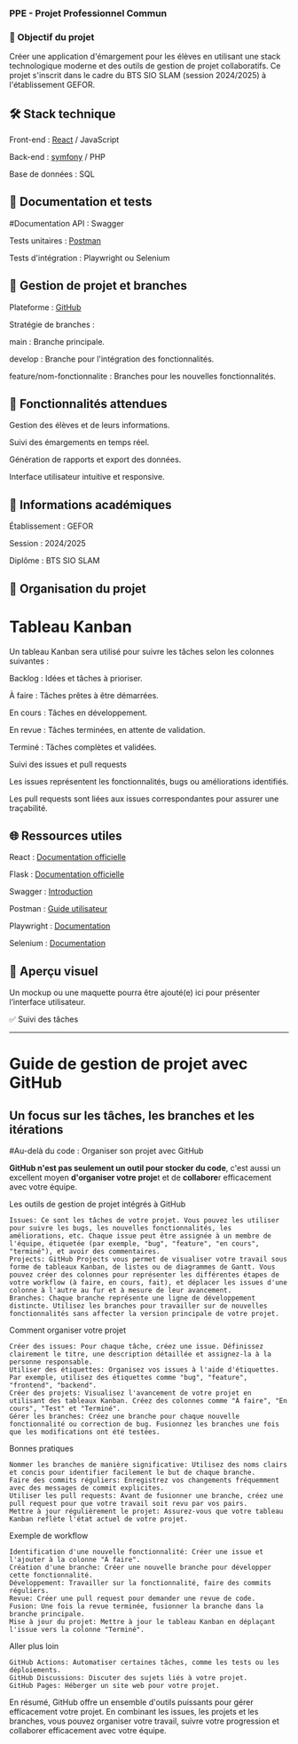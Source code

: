 
### **PPE - Projet Professionnel Commun**

### 🎯 Objectif du projet

Créer une application d'émargement pour les élèves en utilisant une stack technologique moderne et des outils de gestion de projet collaboratifs. Ce projet s'inscrit dans le cadre du BTS SIO SLAM (session 2024/2025) à l'établissement GEFOR.

## 🛠️ Stack technique

Front-end : [React](https://reactjs.org/) / JavaScript

Back-end : [symfony](https://symfony.com/) / PHP

Base de données : SQL

## 🔧 Documentation et tests

#Documentation API : Swagger

Tests unitaires : [Postman](https://www.postman.com/)

Tests d'intégration : Playwright ou Selenium

## 🔀 Gestion de projet et branches

Plateforme : [GitHub](https://github.com/)

Stratégie de branches :

main : Branche principale.

develop : Branche pour l'intégration des fonctionnalités.

feature/nom-fonctionnalite : Branches pour les nouvelles fonctionnalités.

## 🚀 Fonctionnalités attendues

Gestion des élèves et de leurs informations.

Suivi des émargements en temps réel.

Génération de rapports et export des données.

Interface utilisateur intuitive et responsive.

## 📅 Informations académiques

Établissement : GEFOR

Session : 2024/2025

Diplôme : BTS SIO SLAM

## 📂 Organisation du projet

# Tableau Kanban

Un tableau Kanban sera utilisé pour suivre les tâches selon les colonnes suivantes :

Backlog : Idées et tâches à prioriser.

À faire : Tâches prêtes à être démarrées.

En cours : Tâches en développement.

En revue : Tâches terminées, en attente de validation.

Terminé : Tâches complètes et validées.

Suivi des issues et pull requests

Les issues représentent les fonctionnalités, bugs ou améliorations identifiés.

Les pull requests sont liées aux issues correspondantes pour assurer une traçabilité.

## 🌐 Ressources utiles

React : [Documentation officielle](https://reactjs.org/docs/getting-started.html)

Flask : [Documentation officielle](https://flask.palletsprojects.com/)

Swagger : [Introduction](https://swagger.io/)

Postman : [Guide utilisateur](https://learning.postman.com/)

Playwright : [Documentation](https://playwright.dev/)

Selenium : [Documentation](https://www.selenium.dev/)

## 🎨 Aperçu visuel

Un mockup ou une maquette pourra être ajouté(e) ici pour présenter l’interface utilisateur.

✅ Suivi des tâches

<hr>

# Guide de gestion de projet avec GitHub 
## Un focus sur les tâches, les branches et les itérations

#Au-delà du code : Organiser son projet avec GitHub

**GitHub n'est pas seulement un outil pour stocker du code**, c'est aussi un excellent moyen **d'organiser votre proje**t et de **collabore**r efficacement avec votre équipe.

Les outils de gestion de projet intégrés à GitHub

    Issues: Ce sont les tâches de votre projet. Vous pouvez les utiliser pour suivre les bugs, les nouvelles fonctionnalités, les améliorations, etc. Chaque issue peut être assignée à un membre de l'équipe, étiquetée (par exemple, "bug", "feature", "en cours", "terminé"), et avoir des commentaires.
    Projects: GitHub Projects vous permet de visualiser votre travail sous forme de tableaux Kanban, de listes ou de diagrammes de Gantt. Vous pouvez créer des colonnes pour représenter les différentes étapes de votre workflow (à faire, en cours, fait), et déplacer les issues d'une colonne à l'autre au fur et à mesure de leur avancement.
    Branches: Chaque branche représente une ligne de développement distincte. Utilisez les branches pour travailler sur de nouvelles fonctionnalités sans affecter la version principale de votre projet.

Comment organiser votre projet

    Créer des issues: Pour chaque tâche, créez une issue. Définissez clairement le titre, une description détaillée et assignez-la à la personne responsable.
    Utiliser des étiquettes: Organisez vos issues à l'aide d'étiquettes. Par exemple, utilisez des étiquettes comme "bug", "feature", "frontend", "backend".
    Créer des projets: Visualisez l'avancement de votre projet en utilisant des tableaux Kanban. Créez des colonnes comme "À faire", "En cours", "Test" et "Terminé".
    Gérer les branches: Créez une branche pour chaque nouvelle fonctionnalité ou correction de bug. Fusionnez les branches une fois que les modifications ont été testées.

Bonnes pratiques

    Nommer les branches de manière significative: Utilisez des noms clairs et concis pour identifier facilement le but de chaque branche.
    Faire des commits réguliers: Enregistrez vos changements fréquemment avec des messages de commit explicites.
    Utiliser les pull requests: Avant de fusionner une branche, créez une pull request pour que votre travail soit revu par vos pairs.
    Mettre à jour régulièrement le projet: Assurez-vous que votre tableau Kanban reflète l'état actuel de votre projet.

Exemple de workflow

    Identification d'une nouvelle fonctionnalité: Créer une issue et l'ajouter à la colonne "À faire".
    Création d'une branche: Créer une nouvelle branche pour développer cette fonctionnalité.
    Développement: Travailler sur la fonctionnalité, faire des commits réguliers.
    Revue: Créer une pull request pour demander une revue de code.
    Fusion: Une fois la revue terminée, fusionner la branche dans la branche principale.
    Mise à jour du projet: Mettre à jour le tableau Kanban en déplaçant l'issue vers la colonne "Terminé".

Aller plus loin

    GitHub Actions: Automatiser certaines tâches, comme les tests ou les déploiements.
    GitHub Discussions: Discuter des sujets liés à votre projet.
    GitHub Pages: Héberger un site web pour votre projet.

En résumé, GitHub offre un ensemble d'outils puissants pour gérer efficacement votre projet. En combinant les issues, les projets et les branches, vous pouvez organiser votre travail, suivre votre progression et collaborer efficacement avec votre équipe.

